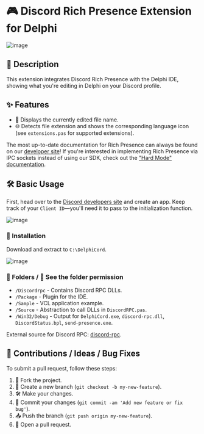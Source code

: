 # 🎮 Discord Rich Presence Extension for Delphi

![image](https://github.com/BoscoBecker/DelphiCord/assets/6303278/6a4998b1-d59f-4451-a064-59882a3381e3)

## 📖 Description
This extension integrates Discord Rich Presence with the Delphi IDE, showing what you're editing in Delphi on your Discord profile.

## ✨ Features
* 📂 Displays the currently edited file name.
* 🌐 Detects file extension and shows the corresponding language icon (see `extensions.pas` for supported extensions).

The most up-to-date documentation for Rich Presence can always be found on our [developer site](https://discordapp.com/developers/docs/rich-presence/how-to)! 
If you're interested in implementing Rich Presence via IPC sockets instead of using our SDK, check out the ["Hard Mode" documentation](https://github.com/discordapp/discord-rpc/blob/master/documentation/hard-mode.md).

## 🛠️ Basic Usage
First, head over to the [Discord developers site](https://discordapp.com/developers/applications/me) and create an app. Keep track of your `Client ID`—you'll need it to pass to the initialization function.

![image](https://github.com/BoscoBecker/DelphiCord/assets/6303278/48b1ea27-ad6e-4539-8ccb-46cbebba5045)

### 💾 Installation
Download and extract to `C:\DelphiCord`.

![image](https://github.com/BoscoBecker/DelphiCord/assets/6303278/0e0f055f-207e-4434-a4db-68c8ad4cddaf)



### 📂 Folders / 🚨 See the folder permission

- `/Discordrpc` - Contains Discord RPC DLLs.
- `/Package` - Plugin for the IDE.
- `/Sample` - VCL application example.
- `/Source` - Abstraction to call DLLs in `DiscordRPC.pas`.
- `/Win32/Debug` - Output for `DelphiCord.exe`, `discord-rpc.dll`, `DiscordStatus.bpl`, `send-presence.exe`.

External source for Discord RPC: [discord-rpc](https://github.com/discord/discord-rpc).

## 💬 Contributions / Ideas / Bug Fixes
To submit a pull request, follow these steps:

1. 🍴 Fork the project.
2. 🌿 Create a new branch (`git checkout -b my-new-feature`).
3. 🛠️ Make your changes.
4. 💾 Commit your changes (`git commit -am 'Add new feature or fix bug'`).
5. 📤 Push the branch (`git push origin my-new-feature`).
6. 🔄 Open a pull request.

